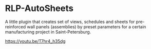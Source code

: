 # RLP-AutoSheets
A little plugin that creates set of views, schedules and sheets for pre-reinforced wall panels (assemblies) by preset parameters for a certain manufacturing project in Saint-Petersburg.

https://youtu.be/T7hr4_h35dg
